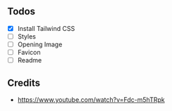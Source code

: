 ## Todos

- [x] Install Tailwind CSS
- [ ] Styles
- [ ] Opening Image
- [ ] Favicon
- [ ] Readme

## Credits
- https://www.youtube.com/watch?v=Fdc-m5hTRpk
